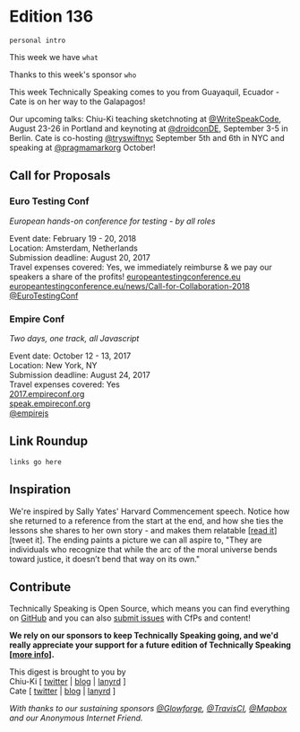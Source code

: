 # Edition 136

`personal intro`

This week we have `what`

Thanks to this week's sponsor `who`

This week Technically Speaking comes to you from Guayaquil, Ecuador - Cate is on her way to the Galapagos!

Our upcoming talks: Chiu-Ki teaching sketchnoting at [@WriteSpeakCode](https://twitter.com/WriteSpeakCode/status/882998404326072320), August 23-26 in Portland and keynoting at [@droidconDE](https://twitter.com/droidconDE/status/886944841036423169), September 3-5 in Berlin. Cate is co-hosting [@tryswiftnyc](http://twitter.com/tryswiftnyc) September 5th and 6th in NYC and speaking at [@pragmamarkorg](http://twitter.com/pragmamarkorg) October!


## Call for Proposals

### Euro Testing Conf
*European hands-on conference for testing - by all roles*

Event date: February 19 - 20, 2018  
Location: Amsterdam, Netherlands  
Submission deadline: August 20, 2017  
Travel expenses covered: Yes, we immediately reimburse & we pay our speakers a share of the profits!
[europeantestingconference.eu](http://europeantestingconference.eu/)  
[europeantestingconference.eu/news/Call-for-Collaboration-2018](http://europeantestingconference.eu/news/Call-for-Collaboration-2018)  
[@EuroTestingConf](https://twitter.com/EuroTestingConf)


### Empire Conf
*Two days, one track, all Javascript*

Event date: October 12 - 13, 2017  
Location: New York, NY  
Submission deadline: August 24, 2017  
Travel expenses covered: Yes  
[2017.empireconf.org](http://2017.empireconf.org/)  
[speak.empireconf.org](https://speak.empireconf.org/)  
[@empirejs](https://twitter.com/empirejs)


## Link Roundup

`links go here`

## Inspiration

We're inspired by Sally Yates' Harvard Commencement speech. Notice how she returned to a reference from the start at the end, and how she ties the lessons she shares to her own story - and makes them relatable [[read it](http://time.com/4793996/sally-yates-harvard-law-school-2017-graduation-speech/)][tweet it]. The ending paints a picture we can all aspire to, "They are individuals who recognize that while the arc of the moral universe bends toward justice, it doesn’t bend that way on its own."

## Contribute

Technically Speaking is Open Source, which means you can find everything on [GitHub](https://github.com/catehstn/technically-speaking/) and you can also [submit issues](https://github.com/catehstn/technically-speaking/issues/new) with CfPs and content!

**We rely on our sponsors to keep Technically Speaking going, and we'd really appreciate your support for a future edition of Technically Speaking [[more info](http://www.techspeak.email/sponsorship/)].**  


This digest is brought to you by  
Chiu-Ki [ [twitter](https://twitter.com/chiuki) | [blog](http://blog.sqisland.com/) | [lanyrd](http://lanyrd.com/profile/chiuki/) ]  
Cate [ [twitter](https://twitter.com/catehstn) | [blog](http://www.cate.blog/) | [lanyrd](http://lanyrd.com/profile/catehstn/) ]

*With thanks to our sustaining sponsors [@Glowforge](http://twitter.com/glowforge), [@TravisCI](http://twitter.com/travisci), [@Mapbox](http://twitter.com/mapbox) and our Anonymous Internet Friend.*
